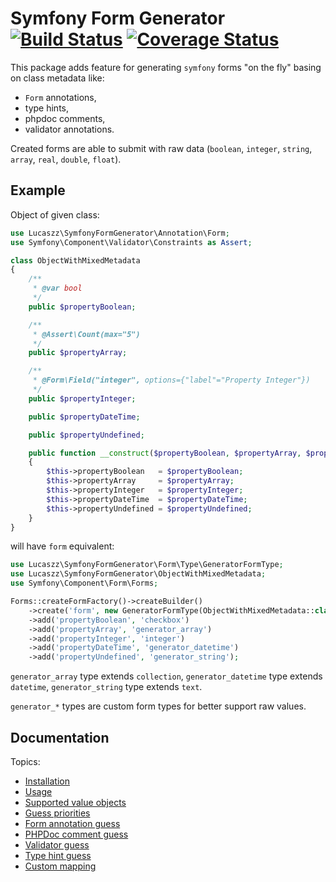 # Symfony Form Generator [![Build Status](https://travis-ci.org/Lucaszz/SymfonyFormGenerator.svg?branch=master)](https://travis-ci.org/Lucaszz/SymfonyFormGenerator) [![Coverage Status](https://coveralls.io/repos/Lucaszz/SymfonyFormGenerator/badge.svg?branch=master&service=github)](https://coveralls.io/github/Lucaszz/SymfonyFormGenerator?branch=master)

This package adds feature for generating `symfony` forms "on the fly" basing on class metadata like:
 - `Form` annotations,
 - type hints,
 - phpdoc comments,
 - validator annotations. 
 
Created forms are able to submit with raw data (`boolean`, `integer`, `string`, `array`, `real`, `double`, `float`).
 
## Example

Object of given class:

```php
use Lucaszz\SymfonyFormGenerator\Annotation\Form;
use Symfony\Component\Validator\Constraints as Assert;

class ObjectWithMixedMetadata
{
    /**
     * @var bool
     */
    public $propertyBoolean;

    /**
     * @Assert\Count(max="5")
     */
    public $propertyArray;

    /**
     * @Form\Field("integer", options={"label"="Property Integer"})
     */
    public $propertyInteger;

    public $propertyDateTime;

    public $propertyUndefined;

    public function __construct($propertyBoolean, $propertyArray, $propertyInteger, \DateTime $propertyDateTime, $propertyUndefined)
    {
        $this->propertyBoolean   = $propertyBoolean;
        $this->propertyArray     = $propertyArray;
        $this->propertyInteger   = $propertyInteger;
        $this->propertyDateTime  = $propertyDateTime;
        $this->propertyUndefined = $propertyUndefined;
    }
}
```

will have `form` equivalent:

```php
use Lucaszz\SymfonyFormGenerator\Form\Type\GeneratorFormType;
use Lucaszz\SymfonyFormGenerator\ObjectWithMixedMetadata;
use Symfony\Component\Form\Forms;

Forms::createFormFactory()->createBuilder()
    ->create('form', new GeneratorFormType(ObjectWithMixedMetadata::class))
    ->add('propertyBoolean', 'checkbox')
    ->add('propertyArray', 'generator_array')
    ->add('propertyInteger', 'integer')
    ->add('propertyDateTime', 'generator_datetime')
    ->add('propertyUndefined', 'generator_string');
```
`generator_array` type extends `collection`,
`generator_datetime` type extends `datetime`,
`generator_string` type extends `text`.

`generator_*` types are custom form types for better support raw values.


## Documentation

Topics: 
- [Installation](doc/installation.md)
- [Usage](doc/usage.md)
- [Supported value objects](doc/value_objects.md)
- [Guess priorities](doc/guess_priorities.md)
- [Form annotation guess](doc/form_annotation_guess.md)
- [PHPDoc comment guess](doc/phpdoc_comment_guess.md)
- [Validator guess](doc/validator_guess.md)
- [Type hint guess](doc/type_hint_guess.md)
- [Custom mapping](doc/custom_mapping.md)